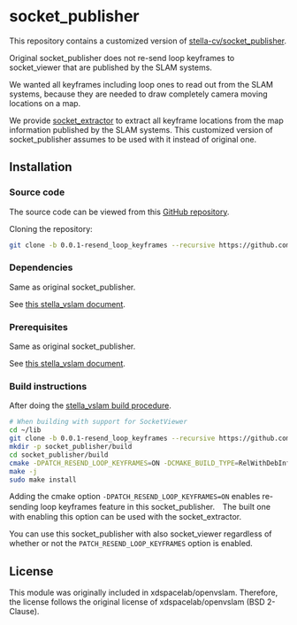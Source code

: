 # socket_publisher

This repository contains a customized version of [stella-cv/socket_publisher](https://github.com/stella-cv/socket_publisher).

Original socket_publisher does not re-send loop keyframes to socket_viewer that are published by the SLAM systems.

We wanted all keyframes including loop ones to read out from the SLAM systems, because they are needed to draw completely camera moving locations on a map.

We provide [socket_extractor](https://github.com/ketus-ix/socket_extractor) to extract all keyframe locations from the map information published by the SLAM systems. This customized version of socket_publisher assumes to be used with it instead of original one.

## Installation

### Source code

The source code can be viewed from this [GitHub repository](https://github.com/ketus-ix/socket_publisher).

Cloning the repository:

```bash
git clone -b 0.0.1-resend_loop_keyframes --recursive https://github.com/ketus-ix/socket_publisher.git
```

### Dependencies

Same as original socket_publisher.

See [this stella_vslam document](https://github.com/stella-cv/docs/blob/main/docs/installation.rst#requirements-for-socketviewer).

### Prerequisites

Same as original socket_publisher.

See [this stella_vslam document](https://github.com/stella-cv/docs/blob/main/docs/installation.rst#prerequisites-for-unix).

### Build instructions

After doing the [stella_vslam build procedure](https://github.com/stella-cv/docs/blob/main/docs/installation.rst#build-instructions).

```bash
# When building with support for SocketViewer
cd ~/lib
git clone -b 0.0.1-resend_loop_keyframes --recursive https://github.com/ketus-ix/socket_publisher.git
mkdir -p socket_publisher/build
cd socket_publisher/build
cmake -DPATCH_RESEND_LOOP_KEYFRAMES=ON -DCMAKE_BUILD_TYPE=RelWithDebInfo ..
make -j
sudo make install
```

Adding the cmake option `-DPATCH_RESEND_LOOP_KEYFRAMES=ON` enables re-sending loop keyframes feature in this socket_publisher.　The built one with enabling this option can be used with the socket_extractor.

You can use this socket_publisher with also socket_viewer regardless of whether or not the `PATCH_RESEND_LOOP_KEYFRAMES` option is enabled.

## License

This module was originally included in xdspacelab/openvslam. Therefore, the license follows the original license of xdspacelab/openvslam (BSD 2-Clause).
